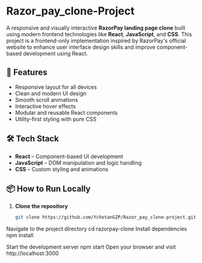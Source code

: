 # Razor_pay_clone-Project

A responsive and visually interactive **RazorPay landing page clone** built using modern frontend technologies like **React**, **JavaScript**, and **CSS**. This project is a frontend-only implementation inspired by RazorPay's official website to enhance user interface design skills and improve component-based development using React.

## 🚀 Features

- Responsive layout for all devices
- Clean and modern UI design
- Smooth scroll animations
- Interactive hover effects
- Modular and reusable React components
- Utility-first styling with pure CSS

## 🛠️ Tech Stack

- **React** – Component-based UI development
- **JavaScript** – DOM manipulation and logic handling
- **CSS** – Custom styling and animations

## 📦 How to Run Locally

1. **Clone the repository**
   ```bash
   git clone https://github.com/YchetanGZP/Razor_pay_clone-project.git
   
Navigate to the project directory
cd razorpay-clone
Install dependencies
npm install

Start the development server
npm start
Open your browser and visit http://localhost:3000
